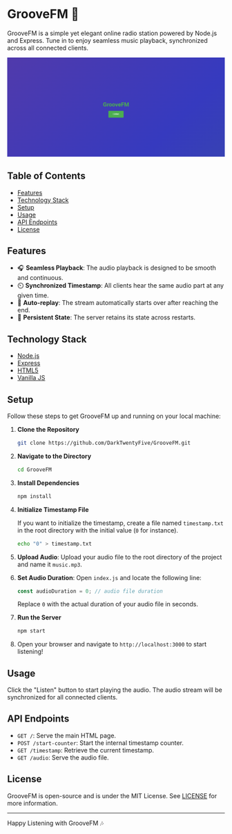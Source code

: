 # GrooveFM 🎵

GrooveFM is a simple yet elegant online radio station powered by Node.js and Express. Tune in to enjoy seamless music playback, synchronized across all connected clients.

![GrooveFM Screenshot](img/screenshot.png)

## Table of Contents

- [Features](#features)
- [Technology Stack](#technology-stack)
- [Setup](#setup)
- [Usage](#usage)
- [API Endpoints](#api-endpoints)
- [License](#license)

## Features

- 🎧 **Seamless Playback**: The audio playback is designed to be smooth and continuous.
- ⏲️ **Synchronized Timestamp**: All clients hear the same audio part at any given time.
- 🔄 **Auto-replay**: The stream automatically starts over after reaching the end.
- 💾 **Persistent State**: The server retains its state across restarts.

## Technology Stack

- [Node.js](https://nodejs.org/)
- [Express](https://expressjs.com/)
- [HTML5](https://developer.mozilla.org/en-US/docs/Web/Guide/HTML/HTML5)
- [Vanilla JS](http://vanilla-js.com/)

## Setup

Follow these steps to get GrooveFM up and running on your local machine:

1. **Clone the Repository**

    ```bash
    git clone https://github.com/DarkTwentyFive/GrooveFM.git
    ```

2. **Navigate to the Directory**

    ```bash
    cd GrooveFM
    ```

3. **Install Dependencies**

    ```bash
    npm install
    ```

4. **Initialize Timestamp File**

    If you want to initialize the timestamp, create a file named `timestamp.txt` in the root directory with the initial value (`0` for instance).

    ```bash
    echo "0" > timestamp.txt
    ```

5. **Upload Audio**: Upload your audio file to the root directory of the project and name it `music.mp3`.

6. **Set Audio Duration**: Open `index.js` and locate the following line:

    ```javascript
    const audioDuration = 0; // audio file duration
    ```

    Replace `0` with the actual duration of your audio file in seconds.


5. **Run the Server**

    ```bash
    npm start
    ```

6. Open your browser and navigate to `http://localhost:3000` to start listening!

## Usage

Click the "Listen" button to start playing the audio. The audio stream will be synchronized for all connected clients.

## API Endpoints

- `GET /`: Serve the main HTML page.
- `POST /start-counter`: Start the internal timestamp counter.
- `GET /timestamp`: Retrieve the current timestamp.
- `GET /audio`: Serve the audio file.

## License

GrooveFM is open-source and is under the MIT License. See [LICENSE](LICENSE) for more information.

---
Happy Listening with GrooveFM 🎶
